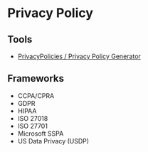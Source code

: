 # Privacy Policy

## Tools

- [PrivacyPolicies / Privacy Policy Generator](https://app.privacypolicies.com/wizard/privacy-policy)

## Frameworks

- CCPA/CPRA
- GDPR
- HIPAA
- ISO 27018
- ISO 27701
- Microsoft SSPA
- US Data Privacy (USDP)
